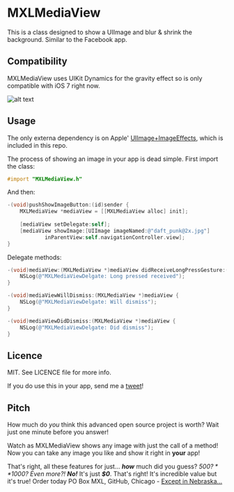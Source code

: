 MXLMediaView
============

This is a class designed to show a UIImage and blur & shrink the background. Similar to the Facebook app.

Compatibility
--------
MXLMediaView uses UIKit Dynamics for the gravity effect so is only compatible with iOS 7 right now.

![alt text](http://f.cl.ly/items/2M3v1X2I362H0O3s0f0O/MXLMediaViewDemo.gif "Demo gif")

Usage
-----
The only externa dependency is on Apple' [UIImage+ImageEffects](https://developer.apple.com/downloads/download.action?path=wwdc_2013/wwdc_2013_sample_code/ios_uiimageeffects.zip), which is included in this repo.

The process of showing an image in your app is dead simple. First import the class:
```objectivec
#import "MXLMediaView.h"
```
And then:
```objectivec
-(void)pushShowImageButton:(id)sender {
    MXLMediaView *mediaView = [[MXLMediaView alloc] init];
    
    [mediaView setDelegate:self];
    [mediaView showImage:[UIImage imageNamed:@"daft_punk@2x.jpg"]
            inParentView:self.navigationController.view];
}
```

Delegate methods:
```objectivec
-(void)mediaView:(MXLMediaView *)mediaView didReceiveLongPressGesture:(id)gesture {
    NSLog(@"MXLMediaViewDelgate: Long pressed received");
}

-(void)mediaViewWillDismiss:(MXLMediaView *)mediaView {
    NSLog(@"MXLMediaViewDelgate: Will dismiss");
}

-(void)mediaViewDidDismiss:(MXLMediaView *)mediaView {
    NSLog(@"MXLMediaViewDelgate: Did dismiss");
}
```

Licence
-------
MIT. See LICENCE file for more info.

If you do use this in your app, send me a [tweet](http://twitter.com/k_panesar)!

Pitch
-----
How much do *you* think this advanced open source project is worth? Wait just one minute before you answer!

Watch as MXLMediaView shows any image with just the call of a method! Now you can take any image you like and show it right in **your** app!

That's right, all these features for just... ***how*** much did you guess? *$500?* *$1000?* *Even more?!* ***No!*** It's just ***$0***. That's right! It's incredible value but it's true! Order today PO Box MXL, GitHub, Chicago - [Except in Nebraska...](http://www.youtube.com/watch?v=tGvHNNOLnCk)
